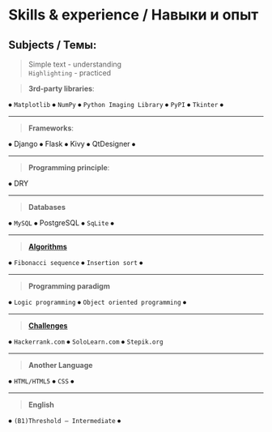 
# Skills & experience / Навыки и опыт
## Subjects / Темы:


>Simple text 	      - understanding<br>
>`Highlighting`       - practiced<br>

> **3rd-party libraries**:
<!---
Beautiful Soup ⦁ Bottle ⦁ Cpython ⦁	IronPython ⦁ Jupyter Notebook ⦁	Kivy ⦁  Nltk ⦁ OpenCV ⦁ Pymorphy2 ⦁ Pandas ⦁ PyQt ⦁ SageMath ⦁ SciPy ⦁ Scrapy ⦁ Seaborn ⦁ Snowballstemmer  ⦁	SymPy ⦁	WinPython ⦁	Tensorflow
-->
⦁ `Matplotlib` ⦁ `NumPy` ⦁ `Python Imaging Library` ⦁ `PyPI` ⦁ `Tkinter` ⦁ 
 
---

> **Frameworks**:
<!---
⦁  ⦁  ⦁  ⦁  ⦁  ⦁  ⦁  ⦁  ⦁  ⦁  ⦁  ⦁  ⦁  ⦁  ⦁  ⦁  ⦁  ⦁  ⦁  a b c d e f g h i j k l m n o p q r s t u v w x y z 
Фреймворки:
⦁	DJANGO 2+ ⦁	Kivy ⦁	CherryPi ⦁	Pyramid ⦁	ASYNCIO ⦁	FLASK ⦁	Ansible ⦁	Celery 4+ ⦁	Silk ⦁	Ephem ⦁	TurboGears ⦁	Flower ⦁	Xapian-haystack
⦁	Tornado ⦁	Retry ⦁	CPython ⦁	QTDesinger ⦁	Dynamo + Revit
-->
⦁ Django ⦁	Flask ⦁	Kivy ⦁	QtDesigner ⦁

---

> **Programming principle**:
<!---
⦁  ⦁  ⦁  ⦁  ⦁  ⦁  ⦁  ⦁  ⦁  ⦁  ⦁  ⦁  ⦁  ⦁  ⦁  ⦁  ⦁  ⦁  ⦁  a b c d e f g h i j k l m n o p q r s t u v w x y z 

⦁	ООП
⦁	SOLID
⦁	DRY
-->
⦁ DRY

---

> **Databases**
<!---
⦁  ⦁  ⦁  ⦁  ⦁  ⦁  ⦁  ⦁  ⦁  ⦁  ⦁  ⦁  ⦁  ⦁  ⦁  ⦁  ⦁  ⦁  ⦁  a b c d e f g h i j k l m n o p q r s t u v w x y z 
⦁	PostgreSQL
⦁	Aurora
⦁	Redis
⦁	NoSQL
⦁	MongoDB
⦁	FireBird
⦁	Elasticsearch
⦁	memcached
⦁	БД:
⦁	Настройки репликации на MySQL / PostgreSQL
⦁	Создания системы резервных копий БД
⦁	Сложных SQL-запросов c оптимизацией производительности
⦁	Построения реляционных моделей данных
-->
⦁ `MySQL` ⦁ PostgreSQL ⦁ `SqLite` ⦁



<!---
⦁  ⦁  ⦁  ⦁  ⦁  ⦁  ⦁  ⦁  ⦁  ⦁  ⦁  ⦁  ⦁  ⦁  ⦁  ⦁  ⦁  ⦁  ⦁  a b c d e f g h i j k l m n o p q r s t u v w x y z 
Функциональная часть:
⦁	Reg – регулярные выражения
⦁	GIT LAb
⦁	GIT Flow
⦁	GIT BitBucket
⦁	SSH
⦁	SVN
⦁	MERCIRUAL MERCURIAL
⦁	JSON/XML over HTTP (REST)
⦁	Thrift/XML-RPC/SOAP
⦁	Bamboo
⦁	Docker
⦁	Docker-Compose
⦁	Graphite
⦁	Kubernetes
⦁	Bash
⦁	Разработка и внедрение CI / CD на TeamCity
⦁	Автоматизации тестирования
⦁	AWS и TDD
RabbitMQ, Kafka, Docker, Amazon Web Services
⦁	Highload
⦁	Nginx
⦁	Supervisor
⦁	Gunicorn
⦁	Frontend (Prometheus)
⦁	HAProxy
⦁	Nats
⦁	Tarantool
⦁	GlusterFS
⦁	ELK
⦁	Разработка высоконагруженных API;
⦁	Aiohttp/Multithreading
⦁	Google Cloud Platform
⦁	Hadoop
⦁	Spark
⦁	ETL (Dataiku, Cask, Pentaho)
-->


<!---
Наука: ⦁  ⦁  ⦁  ⦁  ⦁  ⦁  ⦁  ⦁  ⦁  ⦁  ⦁  ⦁  ⦁  ⦁  ⦁  ⦁  ⦁  ⦁  ⦁  a b c d e f g h i j k l m n o p q r s t u v w x y z 
⦁	Численные методы
⦁	Линейная алгебра
⦁	Статистика
⦁	Методы оптимизации
⦁	Теория графов
⦁	Марковские модели
⦁	Методы численного анализа
⦁ 	Numerical methods
⦁ 	Linear algebra
⦁ 	Statistics
⦁ 	Optimization methods
⦁ 	Graph theory
⦁ 	Markov models
⦁ 	Numerical analysis methods
-->

---

> **[Algorithms](https://github.com/dpaniq/Python/tree/master/Algorithms)**
<!---  ⦁  ⦁  ⦁  ⦁  ⦁  ⦁  ⦁  ⦁  ⦁  ⦁  ⦁  ⦁  ⦁  ⦁  ⦁  ⦁  ⦁  ⦁  ⦁  a b c d e f g h i j k l m n o p q r s t u v w x y z 
Алгоритмы:
⦁ Sorting Algorithms 
a.	- Bubble sort
b.	- Selection sort
d.	- Merge Sort
⦁	 Searching Algorithms
a.	- Liear Search
b.	- Binary Search
⦁	String Reverse Algorithm
⦁	Hashing algorithm (Caesar cipher)
⦁	Factorial Algorithm
⦁	Разработка, настройка и оптимизация алгоритмов обработки (распознавания, интерпретации) изображений
⦁	Знание классических алгоритмов и шаблонов проектирования
⦁	Понимание распределённых систем
⦁	AI - искусственный интеллект
⦁	Machine Learning / Машинное обучение
⦁	Deep Learning / Глубокое обучение
⦁	Image Processing / Алгоритмы обработки изображений
⦁	Computer Science / Знание классических алгоритмов и структур данных
⦁	Data Mining
⦁	Нейронные сети
-->
⦁	`Fibonacci sequence` ⦁ `Insertion sort` ⦁

---

> **Programming paradigm**
<!---⦁  ⦁  ⦁  ⦁  ⦁  ⦁  ⦁  ⦁  ⦁  ⦁  ⦁  ⦁  ⦁  ⦁  ⦁  ⦁  ⦁  ⦁  ⦁  a b c d e f g h i j k l m n o p q r s t u v w x y z 
Imperative programming
Declarative programming
Structured programming
Functional programming
-->
⦁ `Logic programming` ⦁ `Object oriented programming` ⦁

---

<!---
Web запросы
⦁	REST / RESTful
⦁	API: Разработка API методов
-->

<!---
Понимание:
⦁	Общие:
⦁	Корпоративных программных технологий и методов
⦁	Корпоративных систем, развернутыми в средах сложности Global 100 корпорации
⦁	Инструментов разработки, включая виртуализацию, управление источниками, автоматизацию сборки и тестирования, технологии автоматизации качества кода
⦁	Знание основ информационного поиска.
⦁	Иметь представления о биржевых/форекс торгах
⦁	Понимать как работает блокчейн, и зачем он нужен
⦁	Опыт интеграции платёжных систем - например, интегрировать оплату услуг телефонии с помощью Яндекс.Деньги
⦁	Базовые знания администрирования серверов (способность настроить для быстрой работы сайта)
⦁	Умение писать чистый код с подробными комментариями
⦁	Умение разбираться в чужом тексте программ
⦁	Понимание веб-стека
⦁	Специлизированные:
⦁	Покрытие кода UNIT тестами
⦁	Умение писать тестируемый (unittest, py.test), документированный и поддерживаемый код
⦁	Работы с системами учета, e-commerce или в сфере автоматизации розничной торговли.
⦁	Опыт применения Python для решения аналитических задач.
⦁	Понимание принципов построения клиент-серверных архитектур (в том числе асинхронных)
⦁	Опыт обработки естественного языка.
⦁	Понимаете, что происходит на клиентской стороне веб-приложений.
⦁	Умение перенести репозиторий на новый сервер по полному циклу
⦁	Рефакторинг текущей кодовой базы
⦁	Развертка репозитория на новом сервере
⦁	Методов классификации/регрессии/кластеризации
-->



<!---
Methodologies / Методологии
⦁	SCRUM
⦁	Agile
⦁	RUP
⦁   Kanban
-->

> **[Challenges](https://github.com/dpaniq/Python/tree/master/Skills%20%26%20Experience/Challenges)**

⦁ `Hackerrank.com` ⦁ `SoloLearn.com` ⦁ `Stepik.org` 
<!---
⦁  ⦁  ⦁  ⦁  ⦁  ⦁  ⦁  ⦁  ⦁  ⦁  ⦁  ⦁  ⦁  ⦁  ⦁  ⦁  ⦁  ⦁  ⦁  a b c d e f g h i j k l m n o p q r s t u v w x y z 
⦁	PythonTutor ⦁	PythonChallange ⦁	SoloLearn ⦁	Timus Online Judge ⦁	ProgHub(beta) ⦁	Check.io ⦁	ACMP.RU ⦁	Project Euler ⦁	CodeCombat
⦁	QuizFul ⦁	CoderByte ⦁	Operation Go ⦁	SPOJ ⦁	GeeksforGeeks ⦁	CodeChef ⦁	CodeWars ⦁	CodeFights ⦁	Empire of Code ⦁	CodinGame ⦁	TopCoder
⦁	LeetCode ⦁	Codeforces ⦁	Kaggle ⦁ challenges.reply.com  -->

<!---
⦁  ⦁  ⦁  ⦁  ⦁  ⦁  ⦁  ⦁  ⦁  ⦁  ⦁  ⦁  ⦁  ⦁  ⦁  ⦁  ⦁  ⦁  ⦁  a b c d e f g h i j k l m n o p q r s t u v w x y z 
Облачное хранилище
⦁	Redshift ⦁	Azure Data Warehouse ⦁	Lake ⦁	HDInsight
-->



<!---
⦁  ⦁  ⦁  ⦁  ⦁  ⦁  ⦁  ⦁  ⦁  ⦁  ⦁  ⦁  ⦁  ⦁  ⦁  ⦁  ⦁  ⦁  ⦁  a b c d e f g h i j k l m n o p q r s t u v w x y z 
> ⦁ Web ⦁ HTTP ⦁ HTTPS ⦁ SSH ⦁ ClientServer ⦁ WEB STACK ⦁ 
-->

---

> **Another Language**
<!---
⦁  ⦁  ⦁  ⦁  ⦁  ⦁  ⦁  ⦁  ⦁  ⦁  ⦁  ⦁  ⦁  ⦁  ⦁  ⦁  ⦁  ⦁  ⦁  a b c d e f g h i j k l m n o p q r s t u v w x y z 
⦁ JS/JQUERY ⦁	Go ⦁	Java ⦁	Node ⦁	Linux ⦁	React Redux
-->
⦁ `HTML/HTML5` ⦁ `CSS` ⦁ 

<!---
⦁  ⦁  ⦁  ⦁  ⦁  ⦁  ⦁  ⦁  ⦁  ⦁  ⦁  ⦁  ⦁  ⦁  ⦁  ⦁  ⦁  ⦁  ⦁  a b c d e f g h i j k l m n o p q r s t u v w x y z 
⦁	Совместные проекты
⦁	Фриланс
⦁	Собственные разработки
⦁	Собственный сайт / Портфолио:
⦁	Открыть и запустить скрипты
⦁	Открыть и запустить проекты
⦁	Галерея графического дизайна
⦁	Галерея приложений
⦁	Галерея версток + ссылка
-->

---

> **English**
<!---
⦁  ⦁  ⦁  ⦁  ⦁  ⦁  ⦁  ⦁  ⦁  ⦁  ⦁  ⦁  ⦁  ⦁  ⦁  ⦁  ⦁  ⦁  ⦁  a b c d e f g h i j k l m n o p q r s t u v w x y z 
B2 — Пороговый продвинутый уровень (Vantage — Upper-Intermediate)
C — Свободное владение (Proficient User);
C1 — Уровень профессионального владения (Effective Operational Proficiency — Advanced)
C2 — Уровень владения в совершенстве (Mastery — Proficiency)
-->
⦁ `(B1)Threshold — Intermediate` ⦁
